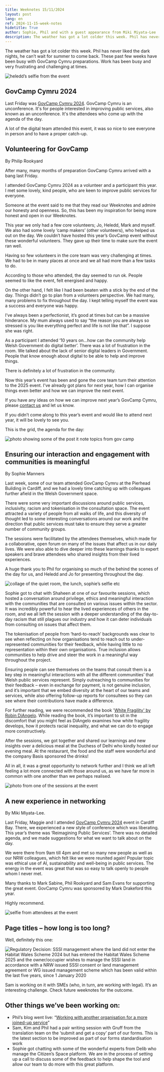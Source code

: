 ```yaml
---
title: Weeknotes 15/11/2024
layout: post
lang: en
ref: 2024-11-15-week-notes
hidetitle: True
author: Sophie, Phil and with a guest appearance from Miki Miyata-Lee
description: The weather has got a lot colder this week. Phil has never liked the dark nights, he can’t wait for summer to come back.
---
```

The weather has got a lot colder this week. Phil has never liked the dark nights, he can’t wait for summer to come back. These past few weeks have been busy with GovCamp Cymru preparations. Work has been busy and very frustrating and challenging at times.

![heledd’s selfie from the event](https://github.com/nrw-digital/week-notes/blob/fb113f35bdcad84b82489eb6473d6bbbaa385364/images/heledds%20selfie.jpg?raw=true)

## GovCamp Cymru 2024
Last Friday was [GovCamp Cymru 2024](https://www.govcamp.cymru/). GovCamp Cymru is an unconference. It's for people interested in improving public services, also known as an unconference. It's the attendees who come up with the agenda of the day.

A lot of the digital team attended this event, it was so nice to see everyone in person and to have a proper catch-up.

## Volunteering for GovCamp

By Philip Rookyard

After many, many months of preparation GovCamp Cymru arrived with a bang last Friday.

I attended GovCamp Cymru 2024 as a volunteer and a participant this year. I met some lovely, kind people, who are keen to improve public services for everyone.

Someone at the event said to me that they read our Weeknotes and admire our honesty and openness. So, this has been my inspiration for being more honest and open in our Weeknotes. 

This year we only had a few core volunteers; Jo, Heledd, Mark and myself. We also had some lovely ‘camp makers’ (other volunteers), who helped us out on the day. We couldn’t have hosted this year’s GovCamp event without these wonderful volunteers. They gave up their time to make sure the event ran well.

Having so few volunteers in the core team was very challenging at times. We had to be in many places at once and we all had more than a few tasks to do.

According to those who attended, the day seemed to run ok. People seemed to like the event, felt energised and happy.

On the other hand, I felt like I had been beaten with a stick by the end of the day. Things didn’t go to plan from a volunteers perspective. We had many, many problems to fix throughout the day. I kept telling myself the event was a success and everyone was happy.

I’ve always been a perfectionist, it’s good at times but can be a massive hinderance. My mum always used to say “the reason you are always so stressed is you like everything perfect and life is not like that”. I suppose she was right.

As a participant I attended ‘10 years on…how can the community help Welsh Government do digital better’. There was a lot of frustration in the room. We talked about the lack of senior digital leaders in Government. People that know enough about digital to be able to help and improve things.

There is definitely a lot of frustration in the community.

Now this year’s event has been and gone the core team turn their attention to the 2025 event. I’ve already got plans for next year, how I can organise things even better and how we can improve the next event.

If you have any ideas on how we can improve next year’s GovCamp Cymru, please [contact us](https://www.govcamp.cymru/get-in-touch) and let us know.

If you didn’t come along to this year’s event and would like to attend next year, it will be lovely to see you.

This is the grid, the agenda for the day:

![photo showing some of the post it note topics from gov camp](https://github.com/nrw-digital/week-notes/blob/fb113f35bdcad84b82489eb6473d6bbbaa385364/images/post%20it%20notes%20from%20the%20session.jpg?raw=true)

##  Ensuring our interaction and engagement with communities is meaningful

By Sophie Manners
 
Last week, some of our team attended GovCamp Cymru at the Pierhead Building in Cardiff, and we had a lovely time catching up with colleagues further afield in the Welsh Government space.

There were some very important discussions around public services, inclusivity, racism and tokenisation in the consultation space. The event attracted a variety of people from all walks of life, and this diversity of thought led to some interesting conversations around our work and the direction that public services must take to ensure they serve a greater number of community groups.

The sessions were facilitated by the attendees themselves, which made for a collaborative, open forum on many of the issues that affect us in our daily lives. We were also able to dive deeper into these learnings thanks to expert speakers and brave attendees who shared insights from their lived experiences.

A huge thank you to Phil for organising so much of the behind the scenes of the day for us, and Heledd and Jo for presenting throughout the day.

![collage of the quiet room, the lunch, sophie’s selfie etc](https://github.com/nrw-digital/week-notes/blob/fb113f35bdcad84b82489eb6473d6bbbaa385364/images/gov%20camp%20weeknotes%20collage.png?raw=true)

Sophie got to chat with Shaheen at one of our favourite sessions, which hosted a conversation around privilege, ethics and meaningful interaction with the communities that are consulted on various issues within the sector. It was incredibly powerful to hear the lived experiences of others in the room, and we all left the session with a deeper understanding of the day-to-day racism that still plagues our industry and how it can deter individuals from consulting on issues that affect them. 

The tokenisation of people from ‘hard-to-reach’ backgrounds was clear to see when reflecting on how organisations tend to reach out to under-represented communities for their feedback, while having little to no representation within their own organisations. True inclusion allows communities to help drive and steer the work in a meaningful way throughout the project. 

Ensuring people can see themselves on the teams that consult them is a key step in meaningful interactions with all the different communities’ that Welsh public services represent. Simply outreaching to communities for their feedback – even in exchange for payment, is not genuine inclusion, and it’s important that we embed diversity at the heart of our teams and services, while also offering follow-up reports for consultees so they can see where their contributions have made a difference.

For further reading, we were recommended the book '[White Fragility' by Robin DiAngelo](https://www.waterstones.com/book/white-fragility/robin-diangelo/9780141990569). While reading the book, it’s important to sit in the discomfort that you might feel as DiAngelo examines how white fragility develops, how it protects racial inequality, and what we can do to engage more constructively.

After the sessions, we got together and shared our learnings and new insights over a delicious meal at the Duchess of Delhi who kindly hosted our evening meal. At the restaurant, the food and the staff were wonderful and the company Basis sponsored the drinks! 

All in all, it was a great opportunity to network further and I think we all left feeling a lot more connected with those around us, as we have far more in common with one another than we perhaps realised.

![photo from one of the sessions at the event](https://github.com/nrw-digital/week-notes/blob/fb113f35bdcad84b82489eb6473d6bbbaa385364/images/gov%20camp%20session%20photo.jpg?raw=true)

## A new experience in networking

By Miki Miyata-Lee.

Last Friday, Maggie and I attended [GovCamp Cymru 2024](https://www.govcamp.cymru) event in Cardiff Bay. There, we experienced a new style of conference which was liberating. This year’s theme was ‘Reimagining Public Services’. There was no detailed agenda, and we made suggestions for what we want to talk about on the day.
 
We were there from 9am till 4pm and met so many new people as well as our NRW colleagues, which felt like we were reunited again! Popular topic was ethical use of AI, sustainability and well-being in public services. The energy in the event was great that was so easy to talk openly to people whom I never met.
 
Many thanks to Mark Sabine, Phil Rookyard and Sam Evans for supporting the great event. GovCamp Cymru was sponsored by Mark Drakeford this year.

Highly recommend.

![selfie from attendees at the event](https://github.com/nrw-digital/week-notes/blob/fb113f35bdcad84b82489eb6473d6bbbaa385364/images/Miki%20Miyata-Lee%20and%20other%20attendees%20selfie.jpg?raw=true)

## Page titles – how long is too long? 

Well, definitely this one: 

![Regulatory Decision: SSSI management where the land did not enter the Habitat Wales Scheme 2024 but has entered the Habitat Wales Scheme 2025 and the owner/occupier wishes to manage the SSSI land in accordance with a NRW issued SSSI consent or land management agreement or WG issued management scheme which has been valid within the last five years, since 1 January 2020](https://github.com/nrw-digital/week-notes/blob/c45a3cb1d45c5f76bbc82294fd35b9353e558c2e/images/page%20title%20too%20long.png?raw=true)

Sam is working on it with SMEs (who, in turn, are working with legal). It’s an interesting challenge. Check future weeknotes for the outcome. 

## Other things we’ve been working on:

+ Phil’s blog went live: “[Working with another organisation for a more joined-up service](https://naturalresources.wales/footer-links/blog-nrw-digital/blog-post-working-with-another-organisation-for-a-more-joined-up-service)”
+ Sam, Kim and Phil had a pair writing session with Gruff from the translation team on the ‘submit and get a copy’ part of our forms. This is the latest section to be improved as part of our forms standardisation work
+ Sophie got chatting with some of the wonderful experts from Delib who manage the Citizen’s Space platform. We are in the process of setting up a call to discuss some of the feedback to help shape the tool and allow our team to do more with this great platform.
